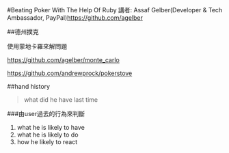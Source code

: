 #Beating Poker With The Help Of Ruby
講者: Assaf Gelber(Developer & Tech Ambassador, PayPal)https://github.com/agelber

##德州撲克

使用蒙地卡羅來解問題

https://github.com/agelber/monte_carlo

https://github.com/andrewprock/pokerstove


##hand history
>what did he have last time

###由user過去的行為來判斷

1. what he is likely to have
2. what he is likely to do
3. how he likely to react
